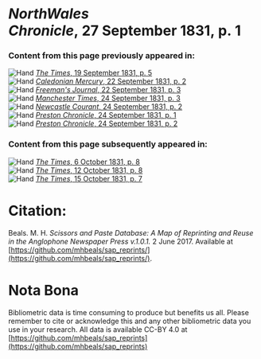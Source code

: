 # *NorthWales Chronicle*, 27 September 1831, p. 1  
  
### Content from this page previously appeared in:  
![Hand](http://scissorsandpaste.net/wp-content/uploads/2017/06/smallhandpointer.png) [*The Times*, 19 September 1831, p. 5](https://mhbeals.github.io/sap_html/The-Times/The-Times-19-September-1831-p-5)  
![Hand](http://scissorsandpaste.net/wp-content/uploads/2017/06/smallhandpointer.png) [*Caledonian Mercury*, 22 September 1831, p. 2](https://mhbeals.github.io/sap_html/Caledonian-Mercury/Caledonian-Mercury-22-September-1831-p-2)  
![Hand](http://scissorsandpaste.net/wp-content/uploads/2017/06/smallhandpointer.png) [*Freeman's Journal*, 22 September 1831, p. 3](https://mhbeals.github.io/sap_html/Freeman's-Journal/Freeman's-Journal-22-September-1831-p-3)  
![Hand](http://scissorsandpaste.net/wp-content/uploads/2017/06/smallhandpointer.png) [*Manchester Times*, 24 September 1831, p. 3](https://mhbeals.github.io/sap_html/Manchester-Times/Manchester-Times-24-September-1831-p-3)  
![Hand](http://scissorsandpaste.net/wp-content/uploads/2017/06/smallhandpointer.png) [*Newcastle Courant*, 24 September 1831, p. 2](https://mhbeals.github.io/sap_html/Newcastle-Courant/Newcastle-Courant-24-September-1831-p-2)  
![Hand](http://scissorsandpaste.net/wp-content/uploads/2017/06/smallhandpointer.png) [*Preston Chronicle*, 24 September 1831, p. 1](https://mhbeals.github.io/sap_html/Preston-Chronicle/Preston-Chronicle-24-September-1831-p-1)  
![Hand](http://scissorsandpaste.net/wp-content/uploads/2017/06/smallhandpointer.png) [*Preston Chronicle*, 24 September 1831, p. 2](https://mhbeals.github.io/sap_html/Preston-Chronicle/Preston-Chronicle-24-September-1831-p-2)  
  
### Content from this page subsequently appeared in:  
![Hand](http://scissorsandpaste.net/wp-content/uploads/2017/06/smallhandpointer.png) [*The Times*, 6 October 1831, p. 8](https://mhbeals.github.io/sap_html/The-Times/The-Times-6-October-1831-p-8)  
![Hand](http://scissorsandpaste.net/wp-content/uploads/2017/06/smallhandpointer.png) [*The Times*, 12 October 1831, p. 8](https://mhbeals.github.io/sap_html/The-Times/The-Times-12-October-1831-p-8)  
![Hand](http://scissorsandpaste.net/wp-content/uploads/2017/06/smallhandpointer.png) [*The Times*, 15 October 1831, p. 7](https://mhbeals.github.io/sap_html/The-Times/The-Times-15-October-1831-p-7)  


# Citation: 

Beals. M. H. *Scissors and Paste Database: A Map of Reprinting and Reuse in the Anglophone Newspaper Press v.1.0.1.* 2 June 2017. Available at [https://github.com/mhbeals/sap_reprints/](https://github.com/mhbeals/sap_reprints/). 

# Nota Bona

Bibliometric data is time consuming to produce but benefits us all. Please remember to cite or acknowledge this and any other bibliometric data you use in your research. All data is available CC-BY 4.0 at [https://github.com/mhbeals/sap_reprints](https://github.com/mhbeals/sap_reprints)